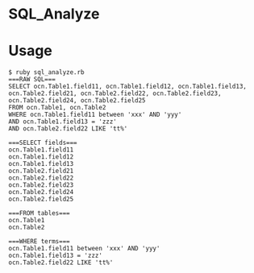 SQL_Analyze
===========

# Usage
    $ ruby sql_analyze.rb
    ===RAW SQL===
    SELECT ocn.Table1.field11, ocn.Table1.field12, ocn.Table1.field13, ocn.Table2.field21, ocn.Table2.field22, ocn.Table2.field23, ocn.Table2.field24, ocn.Table2.field25
    FROM ocn.Table1, ocn.Table2
    WHERE ocn.Table1.field11 between 'xxx' AND 'yyy'
    AND ocn.Table1.field13 = 'zzz'
    AND ocn.Table2.field22 LIKE 'tt%'

    ===SELECT fields===
    ocn.Table1.field11
    ocn.Table1.field12
    ocn.Table1.field13
    ocn.Table2.field21
    ocn.Table2.field22
    ocn.Table2.field23
    ocn.Table2.field24
    ocn.Table2.field25

    ===FROM tables===
    ocn.Table1
    ocn.Table2

    ===WHERE terms===
    ocn.Table1.field11 between 'xxx' AND 'yyy'
    ocn.Table1.field13 = 'zzz'
    ocn.Table2.field22 LIKE 'tt%'
